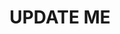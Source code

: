 ---
guid: "ACDE1628-D592-4BF7-9110-CF2F2A8EDCFE"
title: UPDATE ME
description: UPDATE ME
pubDate: "Tue, 9 Jan 2024 18:00:00 -0500"
itunes-explicit: "no"
itunes-episode: 110
itunes-episodeType: full

# More info
youtube-full: UPDATE ME
discussion: UPDATE ME

# Timeline
timeline:
  - seconds: 0
    title: Intro

# File information
enclosure-url: "https://media.phor.net/csh/2024-01-09-episode-110.m4a"
enclosure-length: UPDATE ME
enclosure-type: "audio/x-m4a"
itunes-duration: UPDATE ME

# CSH information
badges:
  - type: stayed-to-end
    recipient: fulldecent
  - type: stayed-to-end
    recipient: dtedesco1
---